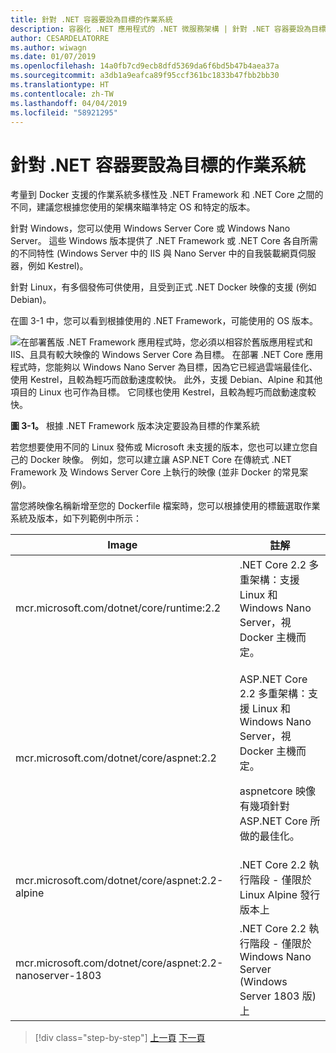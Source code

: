 ```yaml
---
title: 針對 .NET 容器要設為目標的作業系統
description: 容器化 .NET 應用程式的 .NET 微服務架構 | 針對 .NET 容器要設為目標的作業系統
author: CESARDELATORRE
ms.author: wiwagn
ms.date: 01/07/2019
ms.openlocfilehash: 14a0fb7cd9ecb8dfd5369da6f6bd5b47b4aea37a
ms.sourcegitcommit: a3db1a9eafca89f95ccf361bc1833b47fbb2bb30
ms.translationtype: HT
ms.contentlocale: zh-TW
ms.lasthandoff: 04/04/2019
ms.locfileid: "58921295"
---
```

# <a name="what-os-to-target-with-net-containers"></a>針對 .NET 容器要設為目標的作業系統

考量到 Docker 支援的作業系統多樣性及 .NET Framework 和 .NET Core 之間的不同，建議您根據您使用的架構來瞄準特定 OS 和特定的版本。

針對 Windows，您可以使用 Windows Server Core 或 Windows Nano Server。 這些 Windows 版本提供了 .NET Framework 或 .NET Core 各自所需的不同特性 (Windows Server 中的 IIS 與 Nano Server 中的自我裝載網頁伺服器，例如 Kestrel)。

針對 Linux，有多個發佈可供使用，且受到正式 .NET Docker 映像的支援 (例如 Debian)。

在圖 3-1 中，您可以看到根據使用的 .NET Framework，可能使用的 OS 版本。

![在部署舊版 .NET Framework 應用程式時，您必須以相容於舊版應用程式和 IIS、且具有較大映像的 Windows Server Core 為目標。 在部署 .NET Core 應用程式時，您能夠以 Windows Nano Server 為目標，因為它已經過雲端最佳化、使用 Kestrel，且較為輕巧而啟動速度較快。 此外，支援 Debian、Alpine 和其他項目的 Linux 也可作為目標。 它同樣也使用 Kestrel，且較為輕巧而啟動速度較快。](./media/image1.png)

**圖 3-1。** 根據 .NET Framework 版本決定要設為目標的作業系統

若您想要使用不同的 Linux 發佈或 Microsoft 未支援的版本，您也可以建立您自己的 Docker 映像。 例如，您可以建立讓 ASP.NET Core 在傳統式 .NET Framework 及 Windows Server Core 上執行的映像 (並非 Docker 的常見案例)。

當您將映像名稱新增至您的 Dockerfile 檔案時，您可以根據使用的標籤選取作業系統及版本，如下列範例中所示：

<table>
<thead>
<tr class="header">
<th>Image</th>
<th>註解</th>
</tr>
</thead>
<tbody>
<tr>
<td>mcr.microsoft.com/dotnet/core/runtime:2.2</td>
<td>.NET Core 2.2 多重架構：支援 Linux 和 Windows Nano Server，視 Docker 主機而定。</td>
</tr>
<tr class="odd">
<td>mcr.microsoft.com/dotnet/core/aspnet:2.2</td>
<td><p>ASP.NET Core 2.2 多重架構：支援 Linux 和 Windows Nano Server，視 Docker 主機而定。</p>
<p>aspnetcore 映像有幾項針對 ASP.NET Core 所做的最佳化。</p></td>
</tr>
<tr class="even">
<td>mcr.microsoft.com/dotnet/core/aspnet:2.2-alpine</td>
<td>.NET Core 2.2 執行階段 - 僅限於 Linux Alpine 發行版本上</td>
</tr>
<tr class="odd">
<td>mcr.microsoft.com/dotnet/core/aspnet:2.2-nanoserver-1803</td>
<td>.NET Core 2.2 執行階段 - 僅限於 Windows Nano Server (Windows Server 1803 版) 上</td>
</tr>
</tbody>
</table>

> [!div class="step-by-step"]
> [上一頁](container-framework-choice-factors.md)
> [下一頁](official-net-docker-images.md)